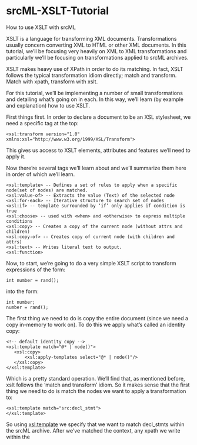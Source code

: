 # srcML-XSLT-Tutorial
How to use XSLT with srcML

XSLT is a language for transforming XML documents. Transformations usually concern converting XML to HTML or other XML documents. In this tutorial, we’ll be focusing very heavily on XML to XML transformations and particularly we’ll be focusing on transformations applied to srcML archives.

XSLT makes heavy use of XPath in order to do its matching. In fact, XSLT follows the typical transformation idiom directly; match and transform. Match with xpath, transform with xslt.

For this tutorial, we’ll be implementing a number of small transformations and detailing what’s going on in each. In this way, we’ll learn (by example and explanation) how to use XSLT.

First things first. In order to declare a document to be an XSL stylesheet, we need a specific tag at the top:

```
<xsl:transform version="1.0"
xmlns:xsl="http://www.w3.org/1999/XSL/Transform">
```

This gives us access to XSLT elements, attributes and features we’ll need to apply it.

Now there’re several tags we’ll learn about and we’ll summarize them here in order of which we’ll learn.
```
<xsl:template> -- Defines a set of rules to apply when a specific node(set of nodes) are matched.
<xsl:value-of> -- Extracts the value (Text) of the selected node
<xsl:for-each> -- Iterative structure to search set of nodes
<xsl:if> -- template surrounded by ‘if’ only applies if condition is true
<xsl:choose> -- used with <when> and <otherwise> to express multiple conditions
<xsl:copy> -- Creates a copy of the current node (without attrs and children)
<xsl:copy-of> -- Creates copy of current node (with children and attrs)
<xsl:text> -- Writes literal text to output.
<xsl:function>
```
Now, to start, we’re going to do a very simple XSLT script to transform expressions of the form:

```
int number = rand();
```
into the form:

```
int number;
number = rand();
```

The first thing we need to do is copy the entire document (since we need a copy in-memory to work on). To do this we apply what’s called an identity copy:

```
<!-- default identity copy -->
<xsl:template match="@* | node()">
   <xsl:copy>
       <xsl:apply-templates select="@* | node()"/>
   </xsl:copy>
</xsl:template>
```

Which is a pretty standard operation. We’ll find that, as mentioned before, xslt follows the ‘match and transform’ idiom. So it makes sense that the first thing we need to do is match the nodes we want to apply a transformation to:

```
<xsl:template match="src:decl_stmt">
</xsl:template>
```

So using <xsl:template> we specify that we want to match decl_stmts within the srcML archive. After we’ve matched the context, any xpath we write within the <template> will now be built on top of this context (so we don’t need to rewrite it). Let’s get the name of the type next:

```
<xsl:copy-of select="src:decl/src:type/src:name"/>
```

And now add a space between the type and the name of the variable

```
<xsl:text> </xsl:text>
```

And now we add the name of the variable

```
<xsl:copy-of select="src:decl/src:name"/>;
```

This finishes the first part of our transformation. Now the delcaration:

```
int number = rand();
```

Would be transformed into:

```
int number;
```

As a side note, this would all be copied without proper spacing going in front of the declaration… to copy the spaces properly, we require the xslt tokenize function. All in all, our code so far looks like this:

```
<xsl:template match="src:decl_stmt[src:decl/src:init]">
<!-- Copy the declaration, without any part of the initialization -->
<xsl:text>
</xsl:text>
    <xsl:value-of select="str:tokenize(preceding-sibling::text(), $newline)[2]"/>
    <xsl:copy-of select="src:decl/src:type/src:name"/>
    <xsl:text> </xsl:text>
    <xsl:copy-of select="src:decl/src:name"/>;
```

Now we’re ready to copy the initialization:

```
<xsl:variable name="ndecl">
        <xsl:value-of select="src:decl/src:name[1]"/>
        <xsl:value-of select="src:decl/src:init"/>;
</xsl:variable>
```

We also show off the use of xslt variables here. Now the variable contains the text found in both of these xpath expressions. Again, we need tokenize so that the line:

```
number = rand()
```

is properly indented. Then we output the value of the variable “ndecl” and close the template

```
<!-- Copy the generated try catch with the indentation of the original statement -->
    <xsl:value-of select="str:tokenize(preceding-sibling::text(), $newline)[2]"/>
    <xsl:value-of select="src:indent(src:indentation(.), $ndecl)"/>
 </xsl:template>
```

This completes our first transformation.

All in all, our code looks like this:

```
<xsl:stylesheet
	xmlns:xsl="http://www.w3.org/1999/XSL/Transform"
	xmlns="http://www.sdml.info/srcML/src"
	xmlns:src="http://www.sdml.info/srcML/src"
	xmlns:cpp="http://www.sdml.info/srcML/cpp"
	xmlns:lit="http://www.sdml.info/srcML/literal"
	xmlns:op="http://www.sdml.info/srcML/operator"
	xmlns:type="http://www.sdml.info/srcML/modifier"
	xmlns:func="http://exslt.org/functions"
	xmlns:common="http://exslt.org/common"
	xmlns:str="http://exslt.org/strings"
	xmlns:set="http://exslt.org/sets"
        extension-element-prefixes="func"
	version="1.0">

	<xsl:include href="srcmltrans.xsl"/>
	<!-- default identity copy -->
	<xsl:template match="@*|node()">
		<xsl:copy>
	  	<xsl:apply-templates select="@*|node()"/>
		</xsl:copy>
	</xsl:template>

	<!--
    	Match declarations with a new operator in the declaration.
	-->

<xsl:template match="src:decl_stmt[src:decl/src:init]">
<!-- Copy the declaration, without any part of the initialization -->
<xsl:text> 
</xsl:text>
	<xsl:value-of select="str:tokenize(preceding-sibling::text(), $newline)[2]"/>
	<xsl:copy-of select="src:decl/src:type/src:name"/>
	<xsl:text> </xsl:text>
	<xsl:copy-of select="src:decl/src:name"/>;
<!-- Wrap a try catch around the initialization of the variable, now in separate statements -->
	<xsl:variable name="ndecl">
		<xsl:value-of select="src:decl/src:name[1]"/>
		<xsl:value-of select="src:decl/src:init"/>;
	</xsl:variable>
<!-- Copy the generated try catch with the indentation of the original statement -->
	<xsl:value-of select="str:tokenize(preceding-sibling::text(), $newline)[2]"/>
	<xsl:value-of select="src:indent(src:indentation(.), $ndecl)"/>
 </xsl:template>

</xsl:stylesheet>
```


